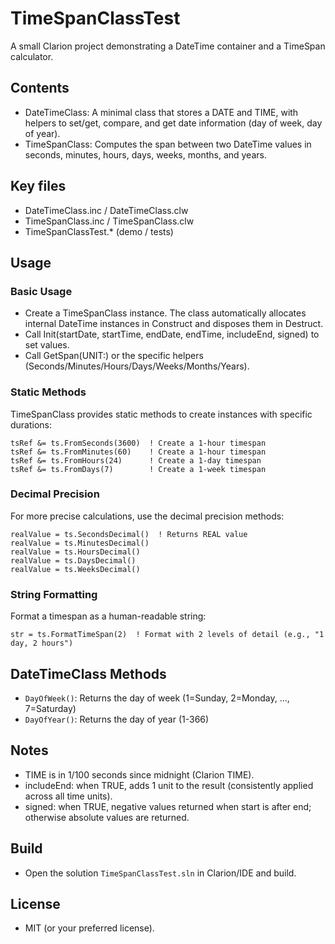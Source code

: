 # TimeSpanClassTest

A small Clarion project demonstrating a DateTime container and a TimeSpan calculator.

## Contents
- DateTimeClass: A minimal class that stores a DATE and TIME, with helpers to set/get, compare, and get date information (day of week, day of year).
- TimeSpanClass: Computes the span between two DateTime values in seconds, minutes, hours, days, weeks, months, and years.

## Key files
- DateTimeClass.inc / DateTimeClass.clw
- TimeSpanClass.inc / TimeSpanClass.clw
- TimeSpanClassTest.* (demo / tests)

## Usage

### Basic Usage
- Create a TimeSpanClass instance. The class automatically allocates internal DateTime instances in Construct and disposes them in Destruct.
- Call Init(startDate, startTime, endDate, endTime, includeEnd, signed) to set values.
- Call GetSpan(UNIT:<Unit>) or the specific helpers (Seconds/Minutes/Hours/Days/Weeks/Months/Years).

### Static Methods
TimeSpanClass provides static methods to create instances with specific durations:
```clarion
tsRef &= ts.FromSeconds(3600)  ! Create a 1-hour timespan
tsRef &= ts.FromMinutes(60)    ! Create a 1-hour timespan
tsRef &= ts.FromHours(24)      ! Create a 1-day timespan
tsRef &= ts.FromDays(7)        ! Create a 1-week timespan
```

### Decimal Precision
For more precise calculations, use the decimal precision methods:
```clarion
realValue = ts.SecondsDecimal()  ! Returns REAL value
realValue = ts.MinutesDecimal()
realValue = ts.HoursDecimal()
realValue = ts.DaysDecimal()
realValue = ts.WeeksDecimal()
```

### String Formatting
Format a timespan as a human-readable string:
```clarion
str = ts.FormatTimeSpan(2)  ! Format with 2 levels of detail (e.g., "1 day, 2 hours")
```

## DateTimeClass Methods
- `DayOfWeek()`: Returns the day of week (1=Sunday, 2=Monday, ..., 7=Saturday)
- `DayOfYear()`: Returns the day of year (1-366)

## Notes
- TIME is in 1/100 seconds since midnight (Clarion TIME).
- includeEnd: when TRUE, adds 1 unit to the result (consistently applied across all time units).
- signed: when TRUE, negative values returned when start is after end; otherwise absolute values are returned.

## Build
- Open the solution `TimeSpanClassTest.sln` in Clarion/IDE and build.

## License
- MIT (or your preferred license).
